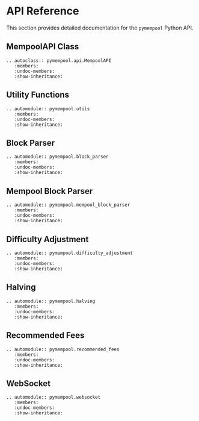 # API Reference

This section provides detailed documentation for the `pymempool` Python API.

## MempoolAPI Class

```{eval-rst}
.. autoclass:: pymempool.api.MempoolAPI
   :members:
   :undoc-members:
   :show-inheritance:
```

## Utility Functions

```{eval-rst}
.. automodule:: pymempool.utils
   :members:
   :undoc-members:
   :show-inheritance:
```

## Block Parser

```{eval-rst}
.. automodule:: pymempool.block_parser
   :members:
   :undoc-members:
   :show-inheritance:
```

## Mempool Block Parser

```{eval-rst}
.. automodule:: pymempool.mempool_block_parser
   :members:
   :undoc-members:
   :show-inheritance:
```

## Difficulty Adjustment

```{eval-rst}
.. automodule:: pymempool.difficulty_adjustment
   :members:
   :undoc-members:
   :show-inheritance:
```

## Halving

```{eval-rst}
.. automodule:: pymempool.halving
   :members:
   :undoc-members:
   :show-inheritance:
```

## Recommended Fees

```{eval-rst}
.. automodule:: pymempool.recommended_fees
   :members:
   :undoc-members:
   :show-inheritance:
```

## WebSocket

```{eval-rst}
.. automodule:: pymempool.websocket
   :members:
   :undoc-members:
   :show-inheritance:
```